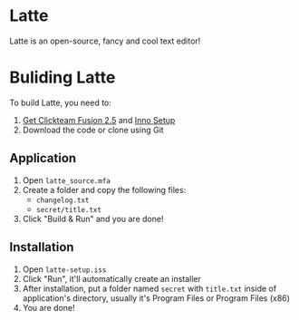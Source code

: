 # Latte
Latte is an open-source, fancy and cool text editor!

# Buliding Latte
To build Latte, you need to:

1. [Get Clickteam Fusion 2.5](https://store.steampowered.com/app/248170/Clickteam_Fusion_25/) and [Inno Setup](https://jrsoftware.org/isinfo.php)
2. Download the code or clone using Git

## Application
1. Open `latte_source.mfa`
2. Create a folder and copy the following files:
   * `changelog.txt`
   * `secret/title.txt`
3. Click "Build & Run" and you are done!

## Installation
1. Open `latte-setup.iss`
2. Click "Run", it'll automatically create an installer
3. After installation, put a folder named `secret` with `title.txt` inside of application's directory, usually it's Program Files or Program Files (x86)
4. You are done!
